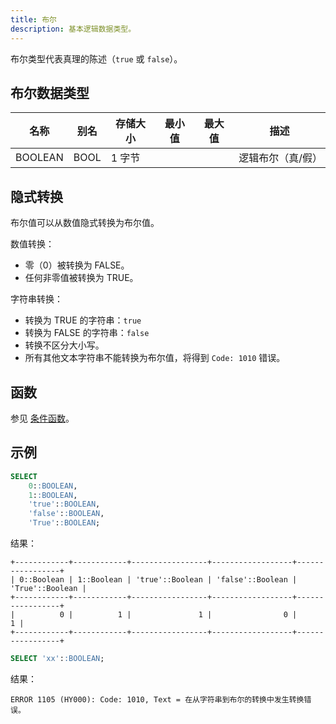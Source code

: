 ```yaml
---
title: 布尔
description: 基本逻辑数据类型。
---
```


布尔类型代表真理的陈述（`true` 或 `false`）。

## 布尔数据类型

| 名称     | 别名    | 存储大小     | 最小值 | 最大值 | 描述                      |
|----------|---------|--------------|--------|--------|---------------------------|
| BOOLEAN  | BOOL    | 1 字节       |        |        | 逻辑布尔（真/假）         |

## 隐式转换

布尔值可以从数值隐式转换为布尔值。

数值转换：
* 零（0）被转换为 FALSE。
* 任何非零值被转换为 TRUE。

字符串转换：
* 转换为 TRUE 的字符串：`true`
* 转换为 FALSE 的字符串：`false`
* 转换不区分大小写。
* 所有其他文本字符串不能转换为布尔值，将得到 `Code: 1010` 错误。

## 函数

参见 [条件函数](/sql/sql-functions/conditional-functions/)。

## 示例

```sql
SELECT 
    0::BOOLEAN, 
    1::BOOLEAN, 
    'true'::BOOLEAN, 
    'false'::BOOLEAN, 
    'True'::BOOLEAN;
```

结果：
```
+------------+------------+-----------------+------------------+-----------------+
| 0::Boolean | 1::Boolean | 'true'::Boolean | 'false'::Boolean | 'True'::Boolean |
+------------+------------+-----------------+------------------+-----------------+
|          0 |          1 |               1 |                0 |               1 |
+------------+------------+-----------------+------------------+-----------------+
```
```sql
SELECT 'xx'::BOOLEAN;
```
结果：
```
ERROR 1105 (HY000): Code: 1010, Text = 在从字符串到布尔的转换中发生转换错误。
```